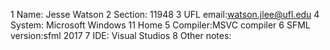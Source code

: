 1 Name: Jesse Watson
2 Section: 11948
3 UFL email:watson.jlee@ufl.edu
4 System: Microsoft Windows 11 Home
5 Compiler:MSVC compiler
6 SFML version:sfml 2017
7 IDE: Visual Studios
8 Other notes: